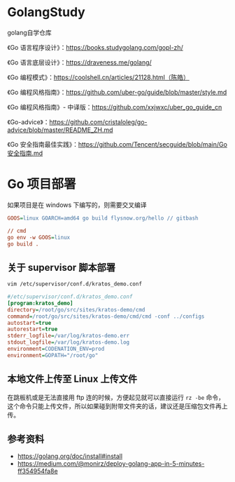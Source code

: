 # GolangStudy
golang自学仓库

《Go 语言程序设计》：https://books.studygolang.com/gopl-zh/

《Go 语言底层设计》：https://draveness.me/golang/

《Go 编程模式》：https://coolshell.cn/articles/21128.html（陈皓）

《Go 编程风格指南》：https://github.com/uber-go/guide/blob/master/style.md

《Go 编程风格指南》- 中译版：https://github.com/xxjwxc/uber_go_guide_cn

《Go-advice》：https://github.com/cristaloleg/go-advice/blob/master/README_ZH.md

《Go 安全指南最佳实践》：https://github.com/Tencent/secguide/blob/main/Go安全指南.md



# Go 项目部署

如果项目是在 windows 下编写的，则需要交叉编译

```ini
GOOS=linux GOARCH=amd64 go build flysnow.org/hello // gitbash

// cmd
go env -w GOOS=linux 
go build .
```

## 关于 supervisor 脚本部署

```bash
vim /etc/supervisor/conf.d/kratos_demo.conf
```

```ini
#/etc/supervisor/conf.d/kratos_demo.conf
[program:kratos_demo]
directory=/root/go/src/sites/kratos-demo/cmd
command=/root/go/src/sites/kratos-demo/cmd/cmd -conf ../configs 
autostart=true
autorestart=true
stderr_logfile=/var/log/kratos-demo.err
stdout_logfile=/var/log/kratos-demo.log
environment=CODENATION_ENV=prod
environment=GOPATH="/root/go"
```

## 本地文件上传至 Linux 上传文件

在跳板机或是无法直接用 ftp 连的时候，方便起见就可以直接运行 `rz -be` 命令，这个命令只能上传文件，所以如果碰到附带文件夹的话，建议还是压缩包文件再上传。

## 参考资料

- https://golang.org/doc/install#install
- https://medium.com/@monirz/deploy-golang-app-in-5-minutes-ff354954fa8e
